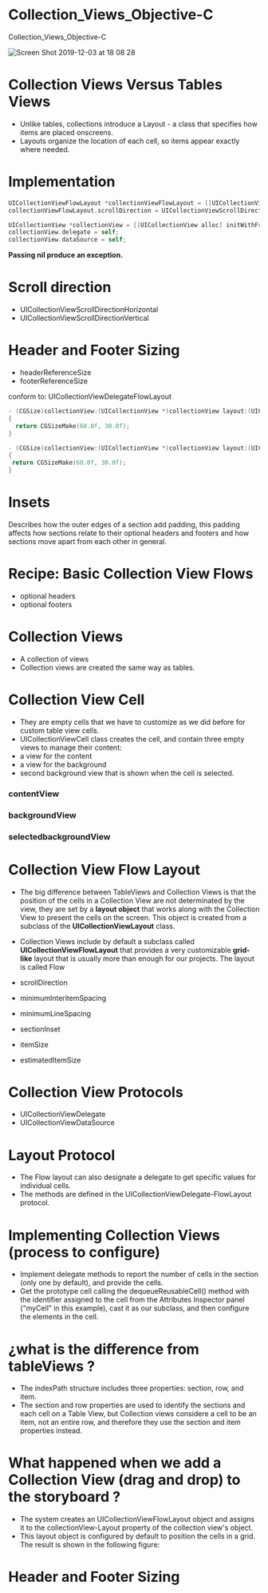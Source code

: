 # Collection_Views_Objective-C

Collection_Views_Objective-C

![Screen Shot 2019-12-03 at 18 08 28](https://user-images.githubusercontent.com/24994818/70100642-f0d7c780-15f7-11ea-9721-9a74876f4edd.png)

# Collection Views Versus Tables Views

- Unlike tables, collections introduce a Layout - a class that specifies how items are placed onscreens. 
- Layouts organize the location of each cell, so items appear exactly where needed.

# Implementation

``` objective-c
UICollectionViewFlowLayout *collectionViewFlowLayout = [[UICollectionViewFlowLayout alloc] init];
collectionViewFlowLayout.scrollDirection = UICollectionViewScrollDirectionHorizontal;

UICollectionView *collectionView = [[UICollectionView alloc] initWithFrame:CGRectZero collectionViewLayout:collectionViewFlowLayout];
collectionView.delegate = self;
collectionView.dataSource = self;
```

**Passing nil produce an exception.**

# Scroll direction

- UICollectionViewScrollDirectionHorizontal
- UICollectionViewScrollDirectionVertical

# Header and Footer Sizing

- headerReferenceSize
- footerReferenceSize

conform to: UICollectionViewDelegateFlowLayout

``` objective-c
- (CGSize)collectionView:(UICollectionView *)collectionView layout:(UICollectionViewLayout *)collectionViewLayout referenceSizeForHeaderInSection:(NSInteger)section
{
  return CGSizeMake(60.0f, 30.0f);
}

- (CGSize)collectionView:(UICollectionView *)collectionView layout:(UICollectionViewLayout *)collectionViewLayout referenceSizeForFooterInSection:(NSInteger)section
{
 return CGSizeMake(60.0f, 30.0f); 
}
```


# Insets

Describes how the outer edges of a section add padding, this padding affects how sections relate to their optional headers and footers and how sections move apart from each other in general.

# Recipe: Basic Collection View Flows

- optional headers
- optional footers

# Collection Views

- A collection of views
- Collection views are created the same way as tables.

# Collection View Cell

- They are empty cells that we have to customize as we did before for custom table view cells.
- UICollectionViewCell class creates the cell, and contain three empty views to manage their content:
- a view for the content
- a view for the background
- second background view that is shown when the cell is selected.

### contentView
### backgroundView
### selectedbackgroundView

# Collection View Flow Layout

- The big difference between TableViews and Collection Views is that the position of the cells in a Collection View are not determinated by the view, they are set by a **layout object** that works along with the Collection View to present the cells on the screen. This object is created from a subclass of the **UICollectionViewLayout** class. 

- Collection Views include by default a subclass called **UICollectionViewFlowLayout** that provides a very customizable **grid-like** layout that is usually more than enough for our projects. The layout is called Flow

- scrollDirection
- minimumInteritemSpacing
- minimumLineSpacing
- sectionInset
- itemSize
- estimatedItemSize

# Collection View Protocols

- UICollectionViewDelegate
- UICollectionViewDataSource

# Layout Protocol

- The Flow layout can also designate a delegate to get specific values for individual cells.
- The methods are defined in the UICollectionViewDelegate-FlowLayout protocol.

# Implementing Collection Views (process to configure)

- Implement delegate methods to report the number of cells in the section (only one by default), and provide the cells.
- Get the prototype cell calling the dequeueReusableCell() method with the identifier assigned to the cell from the Attributes Inspector panel ("myCell" in this example), cast it as our subclass, and then configure the elements in the cell.

# ¿what is the difference from tableViews ?

- The indexPath structure includes three properties: section, row, and item.
- The section and row properties are used to identify the sections and each cell on a Table View, but Collection views considere a cell to be an item, not an entire row, and therefore they use the section and item properties instead.

# What happened when we add a Collection View (drag and drop) to the storyboard ?

- The system creates an UICollectionViewFlowLayout object and assigns it to the collectionView-Layout property of the collection view's object.
- This layout object is configured by default to position the cells in a grid. The result is shown in the following figure:

# Header and Footer Sizing




